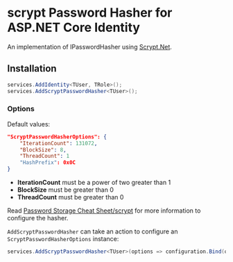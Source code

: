 ﻿# scrypt Password Hasher for ASP.NET Core Identity

An implementation of IPasswordHasher<TUser> using [Scrypt.Net](https://github.com/viniciuschiele/scrypt/).

## Installation

```csharp
services.AddIdentity<TUser, TRole>();
services.AddScryptPasswordHasher<TUser>();
```

### Options

Default values:

``` json
"ScryptPasswordHasherOptions": {
    "IterationCount": 131072,
    "BlockSize": 8,
    "ThreadCount": 1
    "HashPrefix": 0x0C
}
```

- **IterationCount** must be a power of two greater than 1
- **BlockSize** must be greater than 0
- **ThreadCount** must be greater than 0

Read [Password Storage Cheat Sheet/scrypt](https://cheatsheetseries.owasp.org/cheatsheets/Password_Storage_Cheat_Sheet.html#scrypt) for more information to configure the hasher.

`AddScryptPasswordHasher` can take an action to configure an `ScryptPasswordHasherOptions` instance:

```cs
services.AddScryptPasswordHasher<TUser>(options => configuration.Bind(options));
```

